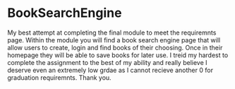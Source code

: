 # BookSearchEngine
My best attempt at completing the final module to meet the requiremnts page. Within the module you will find a book search engine page that will allow users to create, login and find books of their choosing. Once in their homepage they will be able to save books for later use. I treid my hardest to complete the assignment to the best of my ability and really believe I deserve even an extremely low grdae as I cannot recieve another 0 for graduation requiremnts. Thank you. 
